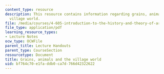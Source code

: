 ```yaml
---
content_type: resource
description: This resource contains information regarding grains, animals and the
  village world.
file: /media/courses/4-605-introduction-to-the-history-and-theory-of-architecture-spring-2012/bf764c70e1faddb0ca7d766d42322622_MIT4_605S12_lec04.pdf
file_type: application/pdf
learning_resource_types:
- Lecture Notes
ocw_type: OCWFile
parent_title: Lecture Handouts
parent_type: CourseSection
resourcetype: Document
title: Grains, animals and the village world
uid: bf764c70-e1fa-ddb0-ca7d-766d42322622
---
```

